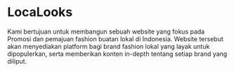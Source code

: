 # LocaLooks
Kami bertujuan untuk membangun sebuah website yang fokus pada Promosi dan pemajuan fashion buatan lokal di Indonesia. Website tersebut akan menyediakan platform bagi brand fashion lokal yang layak untuk dipopulerkan, serta memberikan konten in-depth tentang setiap brand yang diliput.
